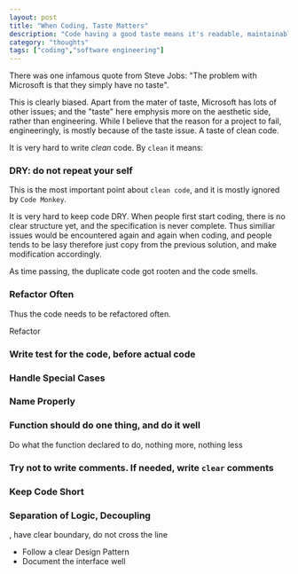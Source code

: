```yaml
---
layout: post
title: "When Coding, Taste Matters"
description: "Code having a good taste means it's readable, maintainable, and testable."
category: "thoughts"
tags: ["coding","software engineering"]
---
```


There was one infamous quote from Steve Jobs: "The problem with Microsoft is that they simply have
no taste".

This is clearly biased. Apart from the mater of taste, Microsoft has lots of other issues; and the
"taste" here emphysis more on the aesthetic side, rather than engineering. While I believe that the
reason for a project to fail, engineeringly, is mostly because of the taste issue. A taste of clean
code.

It is very hard to write *clean* code. By `clean` it means:

### DRY: do not repeat your self

  This is the most important point about `clean code`, and it is mostly ignored by `Code Monkey`.

  It is very hard to keep code DRY. When people first start coding, there is no clear structure yet,
  and the specification is never complete. Thus similiar issues would be encountered again and again
  when coding, and people tends to be lasy therefore just copy from the previous solution, and make
  modification accordingly.

  As time passing, the duplicate code got rooten and the code smells.



### Refactor Often
  
  Thus the code needs to be refactored often.

  Refactor

### Write test for the code, before actual code
### Handle Special Cases

### Name Properly
### Function should do one thing, and do it well
  Do what the function declared to do, nothing more, nothing less
### Try not to write comments. If needed, write `clear` comments
### Keep Code Short
### Separation of Logic, Decoupling
, have clear boundary, do not cross the line
  - Follow a clear Design Pattern
  - Document the interface well
